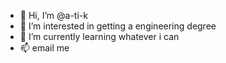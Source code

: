 - 👋 Hi, I’m @a-ti-k
- 👀 I’m interested in getting a engineering degree
- 🌱 I’m currently learning whatever i can
- 📫 email me

<!---
a-ti-k/a-ti-k is a ✨ special ✨ repository because its `README.md` (this file) appears on your GitHub profile.
You can click the Preview link to take a look at your changes.
--->
